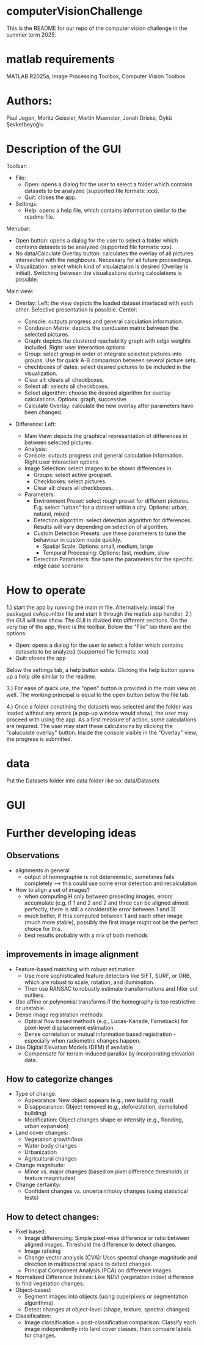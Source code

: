 # computerVisionChallenge

This is the README for our repo of the computer vision challenge in the summer term 2025.

# matlab requirements

MATLAB R2025a, Image Processing Toolbox, Computer Vision Toolbox

# Authors: 
Paul Jegen, Moritz Geissler, Martin Muenster, Jonah Driske, Öykü Şevketbeyoğlu

# Description of the GUI
Toolbar: 
  - File: 
    - Open: opens a dialog for the user to select a folder which contains datasets to be analyzed (supported file formats: xxx). 
    - Quit: closes the app. 
  - Settings:
    - Help: opens a help file, which contains information similar to the readme file.
   
Menubar: 
- Open button: opens a dialog for the user to select a folder which contains datasets to be analyzed (supported file formats: xxx).
- No data/Calculate Overlay button: calculates the overlay of all pictures intersected with the neighbours. Necessary for all future proceedings.
- Visualization: select which kind of visulaiztaion is desired (Overlay is initial). Switching between the visualizations during calculations is possible.

Main view:
- Overlay:
  Left: the view depicts the loaded dataset interlaced with each other. Selective presentation is possible.
  Center:
    - Console: outputs progress and general calculation information.
    - Condusion Matrix: depicts the condusion matrix between the selected pictures.
    - Graph: depicts the clustered reachability graph with edge weights included.
  Right: user interaction options
  - Group: select group in order ot integrate selected pictures into groups. Use for quick A-B comparison between several picture sets.
  - chechboxes of dates: select desired pictures to be included in the visualization.
  - Clear all: clears all checkboxes.
  - Select all: selects all checkboxes.
  - Select algorithm: choose the desired algorithm for overlay calculations. Options: graph, successive
  - Calculate Overlay: calculate the new overlay after parameters have been changed.
 
- Difference:
  Left:
    - Main View: depicts the graphical represantation of differences in between selected pictures.
    - Analysis:
    - Console: outputs progress and general calculation information.
  Right:user interaction options
    - Image Selection: select images to be shown differences in.
      - Groups: select active groupset. 
      - Checkboxes: select pictures.
      - Clear all: clears all checkboxes.
    - Parameters:
      - Environment Preset: select rough preset for different pictures. E.g. select "urban" for a dataset within a city. Options: urban,            natural, mixed
      - Detection algorithm: select detection algorithm for differences. Results will vary depending on selection of algorithm.
      - Custom Detection Presets: use these parameters to tune the behaviour in custom mode quickly. 
        - Spatial Scale: Options: small, medium, large
        - Temporal Processing: Options: fast, medium, slow
      - Detection Parameters: fine tune the parameters for the specific edge case scenario


# How to operate

1.) start the app by running the main.m file. Alternatively: install the packaged cvApp.mltbx file and start it through the matlab app handler. 
2.) the GUI will now show. The GUI is divided into different sections. On the very top of the app, there is the toolbar. Below the "File" tab there are the options: 
  - Open: opens a dialog for the user to select a folder which contains datasets to be analyzed (supported file formats: xxx)
  - Quit: closes the app

Below the settings tab, a help button exists. Clicking the help button opens up a help site similar to the readme. 

3.) For ease of quick use, the "open" button is provided in the main view as well. The working principal is equal to the open button below the file tab. 

4.) Once a folder conatining the datasets was selected and the folder was loaded without any errors (a pop-up window would show), the user may proceed with using the app. As a first measure of action, some calculations are required. The user may start these calculatoins by clicking the "caluculate overlay" button. Inside the console visible in the "Overlay" view, the progress is submitted. 


# data

Put the Datasets folder into data folder like so: data/Datasets

# GUI


# Further developing ideas

## Observations

- alignments in general
  - output of homographie is not deterministic, sometimes fails completely --> this could use some error detection and recalculation
- How to align a set of images?
  - when computing H only between preseding images, errors accumulate (e.g. if 1 and 2 and 2 and three can be aligned almost perfectly, there is still a considerable error between 1 and 3)
  - much better, if H is computed between 1 and each other image (much more stable), possibly the first image might not be the perfect choice for this.
  - best results probably with a mix of both methods

## improvements in image alignment

- Feature-based matching with robust estimation
  - Use more sophisticated feature detectors like SIFT, SURF, or ORB, which are robust to scale, rotation, and illumination.
  - Then use RANSAC to robustly estimate transformations and filter out outliers.
- Use affine or polynomial transforms if the homography is too restrictive or unstable.
- Dense image registration methods:
  - Optical flow based methods (e.g., Lucas-Kanade, Farneback) for pixel-level displacement estimation.
  - Dense correlation or mutual information based registration - especially when radiometric changes happen.
- Use Digital Elevation Models (DEM) if available
  - Compensate for terrain-induced parallax by incorporating elevation data.

## How to categorize changes

- Type of change:
  - Appearance: New object appears (e.g., new building, road)
  - Disappearance: Object removed (e.g., deforestation, demolished building)
  - Modification: Object changes shape or intensity (e.g., flooding, urban expansion)
- Land cover changes:
  - Vegetation growth/loss
  - Water body changes
  - Urbanization
  - Agricultural changes
- Change magnitude:
  - Minor vs. major changes (based on pixel difference thresholds or feature magnitudes)
- Change certainty:
  - Confident changes vs. uncertain/noisy changes (using statistical tests)

## How to detect changes:

- Pixel based:
  - Image differencing: Simple pixel-wise difference or ratio between aligned images. Threshold the difference to detect changes.
  - Image ratioing
  - Change vector analysis (CVA): Uses spectral change magnitude and direction in multispectral space to detect changes.
  - Principal Component Analysis (PCA) on difference images
- Normalized Difference Indices: Like NDVI (vegetation index) difference to find vegetation changes.
- Object-based:
  - Segment images into objects (using superpixels or segmentation algorithms)
  - Detect changes at object-level (shape, texture, spectral changes)
- Classification:
  - Image classification + post-classification comparison: Classify each image independently into land cover classes, then compare labels for changes.
